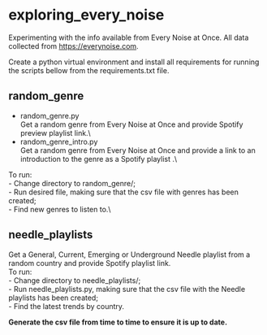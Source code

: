 # exploring_every_noise
Experimenting with the info available from Every Noise at Once. All data collected from https://everynoise.com.

Create a python virtual environment and install all requirements for running the scripts bellow from the requirements.txt file.

## random_genre
- random_genre.py\
Get a random genre from Every Noise at Once and provide Spotify preview playlist link.\
- random_genre_intro.py\
Get a random genre from Every Noise at Once and provide a link to an introduction to the genre as a Spotify playlist .\

To run:\
	- Change directory to random_genre/;\
	- Run desired file, making sure that the csv file with genres has been created;\
	- Find new genres to listen to.\

## needle_playlists
Get a General, Current, Emerging or Underground Needle playlist from a random country and provide Spotify playlist link.\
To run:\
	- Change directory to needle_playlists/;\
	- Run needle_playlists.py, making sure that the csv file with the Needle playlists has been created;\
	- Find the latest trends by country.

**Generate the csv file from time to time to ensure it is up to date.**
